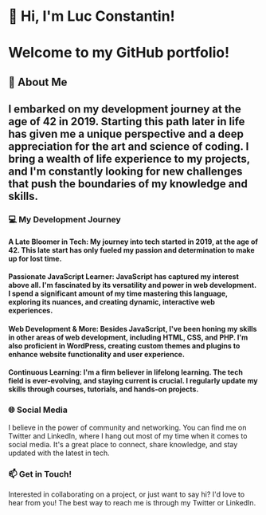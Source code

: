 # 👋 Hi, I'm Luc Constantin!
# Welcome to my GitHub portfolio!

## 🚀 About Me
## I embarked on my development journey at the age of 42 in 2019. Starting this path later in life has given me a unique perspective and a deep appreciation for the art and science of coding. I bring a wealth of life experience to my projects, and I'm constantly looking for new challenges that push the boundaries of my knowledge and skills.

### 💻 My Development Journey
#### A Late Bloomer in Tech: My journey into tech started in 2019, at the age of 42. This late start has only fueled my passion and determination to make up for lost time.
#### Passionate JavaScript Learner: JavaScript has captured my interest above all. I'm fascinated by its versatility and power in web development. I spend a significant amount of my time mastering this language, exploring its nuances, and creating dynamic, interactive web experiences.
#### Web Development & More: Besides JavaScript, I've been honing my skills in other areas of web development, including HTML, CSS, and PHP. I'm also proficient in WordPress, creating custom themes and plugins to enhance website functionality and user experience.
#### Continuous Learning: I'm a firm believer in lifelong learning. The tech field is ever-evolving, and staying current is crucial. I regularly update my skills through courses, tutorials, and hands-on projects.
### 🌐 Social Media
I believe in the power of community and networking. You can find me on Twitter and LinkedIn, where I hang out most of my time when it comes to social media. It's a great place to connect, share knowledge, and stay updated with the latest in tech.

### 📫 Get in Touch!
Interested in collaborating on a project, or just want to say hi? I'd love to hear from you! The best way to reach me is through my Twitter or LinkedIn.

<!---
luc-constantin/luc-constantin is a ✨ special ✨ repository because its `README.md` (this file) appears on your GitHub profile.
You can click the Preview link to take a look at your changes.
--->
